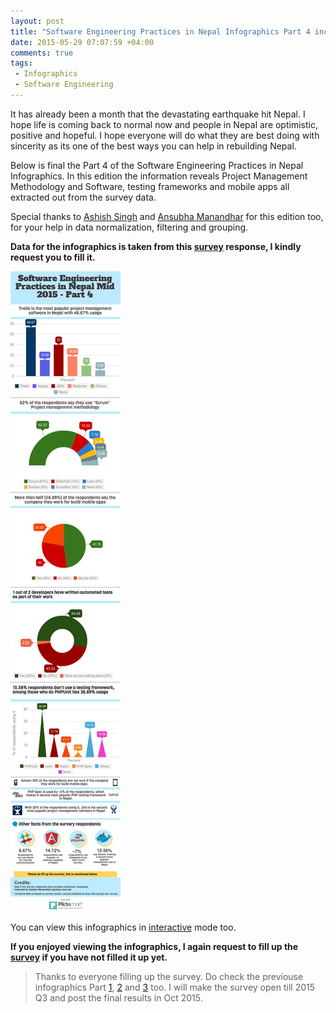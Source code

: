 ```yaml
---
layout: post
title: "Software Engineering Practices in Nepal Infographics Part 4 includes PM Methodology and Software, testing frameworks and mobile apps"
date: 2015-05-29 07:07:59 +04:00
comments: true
tags: 
 - Infographics
 - Software Engineering
---
```


It has already been a month that the devastating earthquake hit Nepal. I hope life is coming back to normal now and people in Nepal are optimistic, positive and hopeful. I hope everyone will do what they are best doing with sincerity as its one of the best ways you can help in rebuilding Nepal.

Below is final the Part 4 of the Software Engineering Practices in Nepal Infographics. In this edition the information reveals Project Management Methodology and Software, testing frameworks and mobile apps all extracted out from the survey data.

<!-- more -->

Special thanks to [Ashish Singh](http://bit.ly/ashish-singh-blog) and [Ansubha Manandhar](http://bit.ly/ansu-blog) for this edition too, for your help in data normalization, filtering and grouping.

**Data for the infographics is taken from this [survey](http://bit.ly/nep-dev-survey) response, I kindly request you to fill it.**


<img class="center" loading="lazy" src="/images/sw-eng-np-infographics-part04/Software_Engineering_Nepal_Mid_2015_Part04.png" title="Software Engineering Practices in Nepal Infographics Part 4" alt="Software Engineering Practices in Nepal Infographics Part 4">

You can view this infographics in [interactive](http://bit.ly/1Fk3WxK) mode too.

**If you enjoyed viewing the infographics, I again request to fill up the [survey](http://bit.ly/nep-dev-survey) if you have not filled it up yet.**

> Thanks to everyone filling up the survey. Do check the previouse infographics Part [1](http://bit.ly/1Prq1Vf), [2](http://bit.ly/sw-eng-np-pt2) and [3](http://bit.ly/sw-eng-np-pt3) too.
> I will make the survey open till 2015 Q3 and post the final results in Oct 2015.
